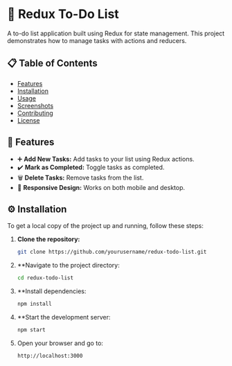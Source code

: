 # 📝 Redux To-Do List

A to-do list application built using Redux for state management. This project demonstrates how to manage tasks with actions and reducers.

## 📋 Table of Contents

- [Features](#features)
- [Installation](#installation)
- [Usage](#usage)
- [Screenshots](#screenshots)
- [Contributing](#contributing)
- [License](#license)

## 🌟 Features

- ➕ **Add New Tasks:** Add tasks to your list using Redux actions.
- ✔️ **Mark as Completed:** Toggle tasks as completed.
- 🗑️ **Delete Tasks:** Remove tasks from the list.
- 📱 **Responsive Design:** Works on both mobile and desktop.

## ⚙️ Installation

To get a local copy of the project up and running, follow these steps:

1. **Clone the repository:**
   ```bash
   git clone https://github.com/yourusername/redux-todo-list.git

2. **Navigate to the project directory:
   ```bash
   cd redux-todo-list

3. **Install dependencies:
   ```bash
   npm install
   
4. **Start the development server:
   ```bash
   npm start
   
5. Open your browser and go to:
   ```bash
   http://localhost:3000

  
